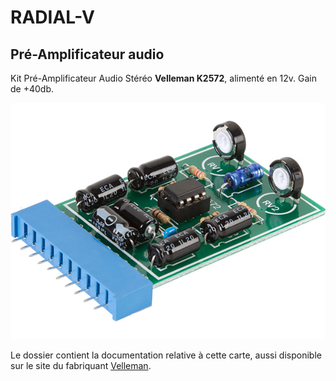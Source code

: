 # RADIAL-V

## Pré-Amplificateur audio

Kit Pré-Amplificateur Audio Stéréo **Velleman K2572**, alimenté en 12v. Gain de +40db.

![Velleman PreAmplifier K2572](K2572-002.jpg)

Le dossier contient la documentation relative à cette carte, aussi disponible sur le site du fabriquant [Velleman](https://www.velleman.eu/products/view/?country=fr&lang=fr&id=8982).





